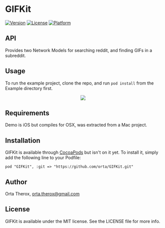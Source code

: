 # GIFKit

[![Version](https://img.shields.io/cocoapods/v/GIFKit.svg?style=flat)](http://cocoadocs.org/docsets/GIFKit)
[![License](https://img.shields.io/cocoapods/l/GIFKit.svg?style=flat)](http://cocoadocs.org/docsets/GIFKit)
[![Platform](https://img.shields.io/cocoapods/p/GIFKit.svg?style=flat)](http://cocoadocs.org/docsets/GIFKit)

## API

Provides two Network Models for searching reddit, and finding GIFs in a subreddit.

## Usage

To run the example project, clone the repo, and run `pod install` from the Example directory first.

<center>
<img src="https://raw.githubusercontent.com/orta/GIFKit/master/web/gifs.gif">
</center>
  
## Requirements

Demo is iOS but compiles for OSX, was extracted from a Mac project.

## Installation

GIFKit is available through [CocoaPods](http://cocoapods.org) but isn't on it yet. To install
it, simply add the following line to your Podfile:

    pod "GIFKit", :git => "https://github.com/orta/GIFKit.git"

## Author

Orta Therox, orta.therox@gmail.com

## License

GIFKit is available under the MIT license. See the LICENSE file for more info.

